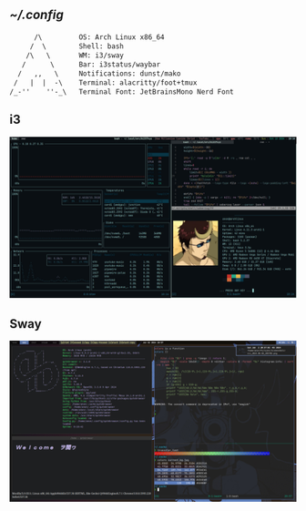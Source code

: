 ## *~/.config*
```
      /\         OS: Arch Linux x86_64
     /  \        Shell: bash
    /\   \       WM: i3/sway
   /      \      Bar: i3status/waybar
  /   ,,   \     Notifications: dunst/mako
 /   |  |  -\    Terminal: alacritty/foot+tmux
/_-''    ''-_\   Terminal Font: JetBrainsMono Nerd Font 
```
## i3
![i3](i3.jpg)

## Sway
![sway](sway.jpg)
